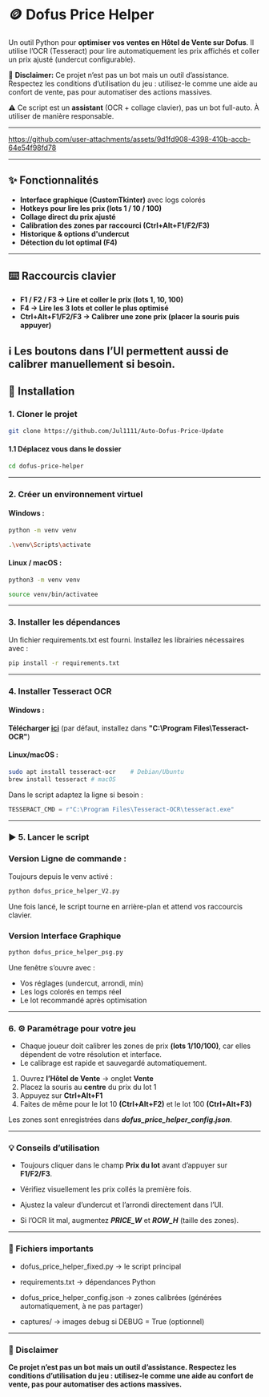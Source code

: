 # 🪙 Dofus Price Helper   

Un outil Python pour **optimiser vos ventes en Hôtel de Vente sur Dofus**. Il utilise l’OCR (Tesseract) pour lire automatiquement les prix affichés et coller un prix ajusté (undercut configurable).  

🛑 **Disclaimer:** Ce projet n’est pas un bot mais un outil d’assistance. Respectez les conditions d’utilisation du jeu : utilisez-le comme une aide au confort de vente, pas pour automatiser des actions massives.

⚠️ Ce script est un **assistant** (OCR + collage clavier), pas un bot full-auto. À utiliser de manière responsable.

---
https://github.com/user-attachments/assets/9d1fd908-4398-410b-accb-64e54f98fd78

---

## ✨ Fonctionnalités
- **Interface graphique (CustomTkinter)** avec logs colorés
- **Hotkeys pour lire les prix (lots 1 / 10 / 100)**
- **Collage direct du prix ajusté**
- **Calibration des zones par raccourci (Ctrl+Alt+F1/F2/F3)**
- **Historique & options d'undercut**
- **Détection du lot optimal (F4)**
---
## ⌨️ Raccourcis clavier

- **F1 / F2 / F3 → Lire et coller le prix (lots 1, 10, 100)**  
- **F4 → Lire les 3 lots et coller le plus optimisé**  
- **Ctrl+Alt+F1/F2/F3 → Calibrer une zone prix (placer la souris puis appuyer)**

ℹ️ Les boutons dans l’UI permettent aussi de calibrer manuellement si besoin.  
---
## 🚀 Installation

### 1. Cloner le projet
```bash
git clone https://github.com/Jul1111/Auto-Dofus-Price-Update
```
#### 1.1 Déplacez vous dans le dossier
```bash
cd dofus-price-helper
```
---
### 2. Créer un environnement virtuel

#### Windows :

```bash
python -m venv venv
```

```bash
.\venv\Scripts\activate
```
#### Linux / macOS :
```bash
python3 -m venv venv
```
```bash
source venv/bin/activatee
```
---
### 3. Installer les dépendances
Un fichier requirements.txt est fourni. Installez les librairies nécessaires avec :

```bash
pip install -r requirements.txt
```
---
### 4. Installer Tesseract OCR

#### Windows : 

**Télécharger [ici](https://github.com/UB-Mannheim/tesseract/wiki)** (par défaut, installez dans **"C:\Program Files\Tesseract-OCR\"**)

#### Linux/macOS :
```bash
sudo apt install tesseract-ocr    # Debian/Ubuntu
brew install tesseract # macOS
```
Dans le script adaptez la ligne si besoin :
```python
TESSERACT_CMD = r"C:\Program Files\Tesseract-OCR\tesseract.exe"
```
---
### ▶️ 5. Lancer le script

### Version Ligne de commande :

Toujours depuis le venv activé :
```bash
python dofus_price_helper_V2.py
```
Une fois lancé, le script tourne en arrière-plan et attend vos raccourcis clavier.

### Version Interface Graphique
```bash
python dofus_price_helper_psg.py
```
Une fenêtre s’ouvre avec :

- Vos réglages (undercut, arrondi, min)
- Les logs colorés en temps réel
- Le lot recommandé après optimisation
---
### 6. ⚙️ Paramétrage pour votre jeu

- Chaque joueur doit calibrer les zones de prix **(lots 1/10/100)**, car elles dépendent de votre résolution et interface.
- Le calibrage est rapide et sauvegardé automatiquement.

1. Ouvrez **l’Hôtel de Vente** → onglet **Vente**
2. Placez la souris au **centre** du prix du lot 1
3. Appuyez sur **Ctrl+Alt+F1**
4. Faites de même pour le lot 10 **(Ctrl+Alt+F2)** et le lot 100 **(Ctrl+Alt+F3)**

Les zones sont enregistrées dans ***dofus_price_helper_config.json***.
  
---
### 💡 Conseils d’utilisation

- Toujours cliquer dans le champ **Prix du lot** avant d’appuyer sur **F1/F2/F3**.

- Vérifiez visuellement les prix collés la première fois.

- Ajustez la valeur d’undercut et l’arrondi directement dans l’UI.

- Si l’OCR lit mal, augmentez ***PRICE_W*** et ***ROW_H*** (taille des zones).
---
### 📂 Fichiers importants

- dofus_price_helper_fixed.py → le script principal

- requirements.txt → dépendances Python

- dofus_price_helper_config.json → zones calibrées (générées automatiquement, à ne pas partager)

- captures/ → images debug si DEBUG = True (optionnel)
  
---
### 🛑 Disclaimer

**Ce projet n’est pas un bot mais un outil d’assistance.
Respectez les conditions d’utilisation du jeu : utilisez-le comme une aide au confort de vente, pas pour automatiser des actions massives.**








